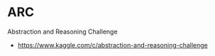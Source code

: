 # ARC
Abstraction and Reasoning Challenge
- https://www.kaggle.com/c/abstraction-and-reasoning-challenge

